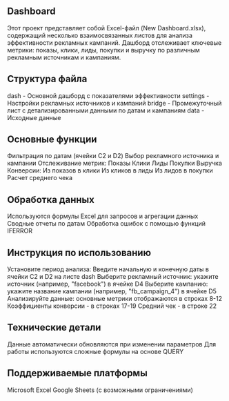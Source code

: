 ## Dashboard

Этот проект представляет собой Excel-файл (New Dashboard.xlsx), содержащий несколько взаимосвязанных листов для анализа эффективности рекламных кампаний. Дашборд отслеживает ключевые метрики: показы, клики, лиды, покупки и выручку по различным рекламным источникам и кампаниям.

## Структура файла
dash - Основной дашборд с показателями эффективности
settings - Настройки рекламных источников и кампаний
bridge - Промежуточный лист с детализированными данными по датам и кампаниям
data - Исходные данные

## Основные функции
Фильтрация по датам (ячейки C2 и D2)
Выбор рекламного источника и кампании
Отслеживание метрик:
Показы
Клики
Лиды
Покупки
Выручка
Конверсии:
Из показов в клики
Из кликов в лиды
Из лидов в покупки
Расчет среднего чека

## Обработка данных
Используются формулы Excel для запросов и агрегации данных
Сводные отчеты по датам
Обработка ошибок с помощью функций IFERROR

## Инструкция по использованию
Установите период анализа:
Введите начальную и конечную даты в ячейки C2 и D2 на листе dash
Выберите рекламный источник: укажите источник (например, "facebook") в ячейке D4
Выберите кампанию: укажите название кампании (например, "fb_campaign_4") в ячейке D5
Анализируйте данные: основные метрики отображаются в строках 8-12
Коэффициенты конверсии - в строках 17-19
Средний чек - в строке 22

## Технические детали
Данные автоматически обновляются при изменении параметров
Для работы используются сложные формулы на основе QUERY
## Поддерживаемые платформы
Microsoft Excel
Google Sheets (с возможными ограничениями)

